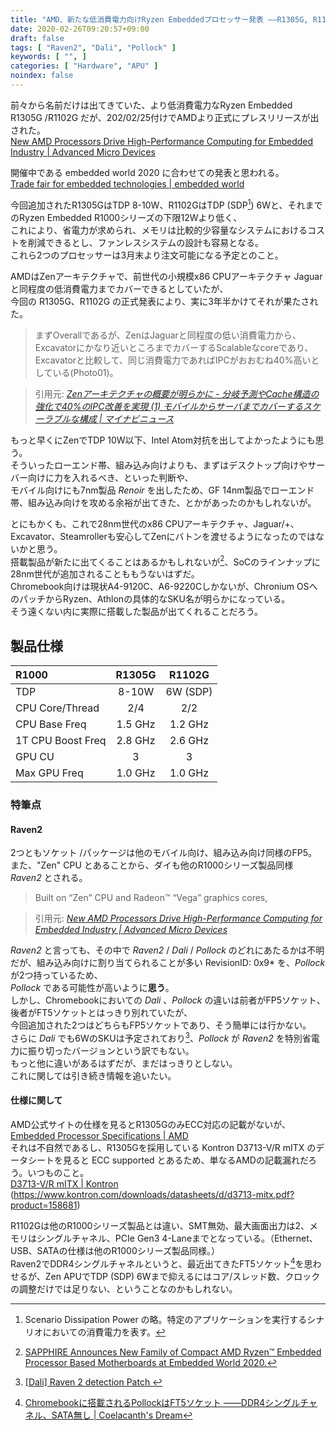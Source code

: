 ```yaml
---
title: "AMD、新たな低消費電力向けRyzen Embeddedプロセッサー発表 ――R1305G, R1102G"
date: 2020-02-26T09:20:57+09:00
draft: false
tags: [ "Raven2", "Dali", "Pollock" ]
keywords: [ "", ]
categories: [ "Hardware", "APU" ]
noindex: false
---
```


前々から名前だけは出てきていた、より低消費電力なRyzen Embedded R1305G /R1102G だが、202/02/25付けでAMDより正式にプレスリリースが出された。  
[New AMD Processors Drive High-Performance Computing for Embedded Industry | Advanced Micro Devices](https://ir.amd.com/news-releases/news-release-details/new-amd-processors-drive-high-performance-computing-embedded)  

開催中である embedded world 2020 に合わせての発表と思われる。  
[Trade fair for embedded technologies | embedded world](https://www.embedded-world.de/en)  

今回追加されたR1305GはTDP 8-10W、R1102GはTDP (SDP[^1]) 6Wと、それまでのRyzen Embedded R1000シリーズの下限12Wより低く、  
これにより、省電力が求められ、メモリは比較的少容量なシステムにおけるコストを削減できるとし、ファンレスシステムの設計も容易となる。  
これら2つのプロセッサーは3月末より注文可能になる予定とのこと。  

[^1]: Scenario Dissipation Power の略。特定のアプリケーションを実行するシナリオにおいての消費電力を表す。  

AMDはZenアーキテクチャで、前世代の小規模x86 CPUアーキテクチャ Jaguarと同程度の低消費電力までカバーできるとしていたが、  
今回の R1305G、R1102G の正式発表により、実に3年半かけてそれが果たされた。  

 > まずOverallであるが、ZenはJaguarと同程度の低い消費電力から、Excavatorにかなり近いところまでカバーするScalableなcoreであり、Excavatorと比較して、同じ消費電力であればIPCがおおむね40%高いとしている(Photo01)。

 > 引用元: <cite>[Zenアーキテクチャの概要が明らかに - 分岐予測やCache構造の強化で40%のIPC改善を実現 (1) モバイルからサーバまでカバーするスケーラブルな構成 | マイナビニュース](https://news.mynavi.jp/article/20160830-zen/)</cite>

もっと早くにZenでTDP 10W以下、Intel Atom対抗を出してよかったようにも思う。  
そういったローエンド帯、組み込み向けよりも、まずはデスクトップ向けやサーバー向けに力を入れるべき、といった判断や、  
モバイル向けにも7nm製品 *Renoir* を出したため、GF 14nm製品でローエンド帯、組み込み向けを攻める余裕が出てきた、とかがあったのかもしれないが。  

とにもかくも、これで28nm世代のx86 CPUアーキテクチャ、Jaguar/+、Excavator、Steamrollerも安心してZenにバトンを渡せるようになったのではないかと思う。  
搭載製品が新たに出てくることはあるかもしれないが[^3]、SoCのラインナップに28nm世代が追加されることももうないはずだ。  
Chromebook向けは現状A4-9120C、A6-9220Cしかないが、Chronium OSへのパッチからRyzen、Athlonの具体的なSKU名が明らかになっている。  
そう遠くない内に実際に搭載した製品が出てくれることだろう。  

[^3]: [SAPPHIRE Announces New Family of Compact AMD Ryzen™ Embedded Processor Based Motherboards at Embedded World 2020.](https://www.sapphiretech.com/en/news/embeddedworldmb)  

## 製品仕様

| R1000 | R1305G | R1102G |
| :--- | :---: | :---: |
| TDP | 8-10W | 6W (SDP) |
| CPU Core/Thread | 2/4 | 2/2 |
| CPU Base Freq | 1.5 GHz | 1.2 GHz |
| 1T CPU Boost Freq | 2.8 GHz | 2.6 GHz |
| GPU CU | 3 | 3 |
| Max GPU Freq | 1.0 GHz | 1.0 GHz |

### 特筆点
#### Raven2
2つともソケット /パッケージは他のモバイル向け、組み込み向け同様のFP5。  
また、"Zen" CPU とあることから、ダイも他のR1000シリーズ製品同様 *Raven2* とされる。  

 > Built on “Zen” CPU and Radeon™ “Vega” graphics cores, 

 > 引用元: <cite>[New AMD Processors Drive High-Performance Computing for Embedded Industry | Advanced Micro Devices](https://ir.amd.com/news-releases/news-release-details/new-amd-processors-drive-high-performance-computing-embedded)</cite>

*Raven2* と言っても、その中で *Raven2* / *Dali* / *Pollock* のどれにあたるかは不明だが、組み込み向けに割り当てられることが多い RevisionID: 0x9\* を、*Pollock* が2つ持っているため、  
*Pollock* である可能性が高いように**思う**。  
しかし、Chromebookにおいての *Dali* 、*Pollock* の違いは前者がFP5ソケット、後者がFT5ソケットとはっきり別れていたが、  
今回追加された2つはどちらもFP5ソケットであり、そう簡単には行かない。  
さらに *Dali* でも6WのSKUは予定されており[^4]、*Pollock* が *Raven2* を特別省電力に振り切ったバージョンという訳でもない。  
もっと他に違いがあるはずだが、まだはっきりとしない。  
これに関しては引き続き情報を追いたい。  

[^4]: [[Dali] Raven 2 detection Patch ](https://lists.freedesktop.org/archives/amd-gfx/2020-February/045579.html)

#### 仕様に関して
AMD公式サイトの仕様を見るとR1305GのみECC対応の記載がないが、  
[Embedded Processor Specifications | AMD](https://www.amd.com/en/products/specifications/embedded)  
それは不自然であるし、R1305Gを採用している Kontron D3713-V/R mITX のデータシートを見ると ECC supported とあるため、単なるAMDの記載漏れだろう。<span class="hide">いつものこと。</span>  
[D3713-V/R mITX | Kontron](https://www.kontron.com/products/boards-and-standard-form-factors/motherboards/mini-itx/d3713-v-r-mitx.html)  
(<https://www.kontron.com/downloads/datasheets/d/d3713-mitx.pdf?product=158681>)  

R1102Gは他のR1000シリーズ製品とは違い、SMT無効、最大画面出力は2、メモリはシングルチャネル、PCIe Gen3 4-Laneまでとなっている。（Ethernet、USB、SATAの仕様は他のR1000シリーズ製品同様。）  
Raven2でDDR4シングルチャネルというと、最近出てきたFT5ソケット[^2]を思わせるが、Zen APUでTDP (SDP) 6Wまで抑えるにはコア/スレッド数、クロックの調整だけでは足りない、ということなのかもしれない。  

[^2]: [Chromebookに搭載されるPollockはFT5ソケット ――DDR4シングルチャネル、SATA無し | Coelacanth's Dream](/posts/2020/02/12/amd-pollock-ft5/)
